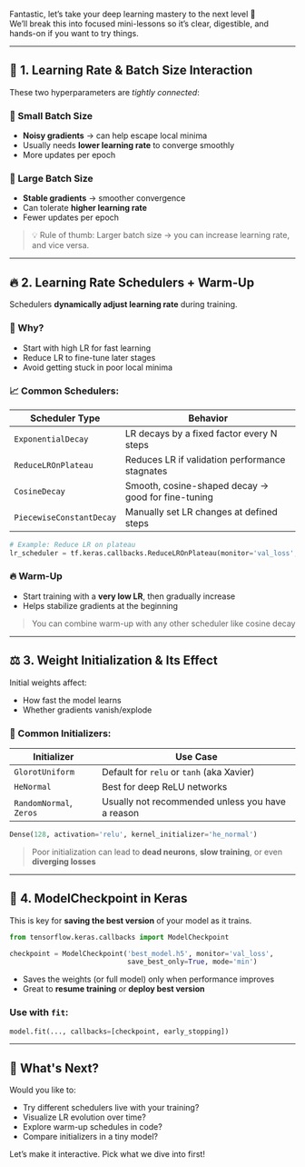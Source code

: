 Fantastic, let’s take your deep learning mastery to the next level 🚀  
We’ll break this into focused mini-lessons so it’s clear, digestible, and hands-on if you want to try things.

---

## 🔁 1. **Learning Rate & Batch Size Interaction**

These two hyperparameters are *tightly connected*:

### 🔸 Small Batch Size
- **Noisy gradients** → can help escape local minima
- Usually needs **lower learning rate** to converge smoothly
- More updates per epoch

### 🔸 Large Batch Size
- **Stable gradients** → smoother convergence
- Can tolerate **higher learning rate**
- Fewer updates per epoch

> 💡 Rule of thumb: Larger batch size → you can increase learning rate, and vice versa.

---

## 🔥 2. **Learning Rate Schedulers + Warm-Up**

Schedulers **dynamically adjust learning rate** during training.

### 🔸 Why?
- Start with high LR for fast learning
- Reduce LR to fine-tune later stages
- Avoid getting stuck in poor local minima

### 📈 Common Schedulers:
| Scheduler Type         | Behavior                                                                 |
|------------------------|--------------------------------------------------------------------------|
| `ExponentialDecay`     | LR decays by a fixed factor every N steps                                |
| `ReduceLROnPlateau`    | Reduces LR if validation performance stagnates                           |
| `CosineDecay`          | Smooth, cosine-shaped decay → good for fine-tuning                       |
| `PiecewiseConstantDecay` | Manually set LR changes at defined steps                              |

```python
# Example: Reduce LR on plateau
lr_scheduler = tf.keras.callbacks.ReduceLROnPlateau(monitor='val_loss', patience=3, factor=0.5)
```

### 🔥 Warm-Up
- Start training with a **very low LR**, then gradually increase
- Helps stabilize gradients at the beginning

> You can combine warm-up with any other scheduler like cosine decay

---

## ⚖️ 3. **Weight Initialization & Its Effect**

Initial weights affect:
- How fast the model learns
- Whether gradients vanish/explode

### 🔸 Common Initializers:
| Initializer      | Use Case |
|------------------|----------|
| `GlorotUniform`  | Default for `relu` or `tanh` (aka Xavier) |
| `HeNormal`       | Best for deep ReLU networks |
| `RandomNormal`, `Zeros` | Usually not recommended unless you have a reason |

```python
Dense(128, activation='relu', kernel_initializer='he_normal')
```

> Poor initialization can lead to **dead neurons**, **slow training**, or even **diverging losses**

---

## 💾 4. **ModelCheckpoint in Keras**

This is key for **saving the best version** of your model as it trains.

```python
from tensorflow.keras.callbacks import ModelCheckpoint

checkpoint = ModelCheckpoint('best_model.h5', monitor='val_loss',
                             save_best_only=True, mode='min')
```

- Saves the weights (or full model) only when performance improves
- Great to **resume training** or **deploy best version**

### Use with `fit`:
```python
model.fit(..., callbacks=[checkpoint, early_stopping])
```

---

## 🧭 What's Next?

Would you like to:
- Try different schedulers live with your training?
- Visualize LR evolution over time?
- Explore warm-up schedules in code?
- Compare initializers in a tiny model?

Let’s make it interactive. Pick what we dive into first!